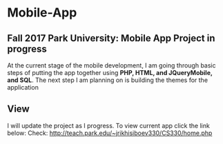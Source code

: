 # Mobile-App
## Fall 2017 Park University:  Mobile App Project in progress
At the current stage of the mobile development, I am going through basic steps of putting the app together
using **PHP, HTML, and JQueryMobile, and SQL**. The next step I am planning on is building the themes for the 
application

## View
I will update the project as I progress. To view current app click the link below:
Check: http://teach.park.edu/~jrikhisiboev330/CS330/home.php
